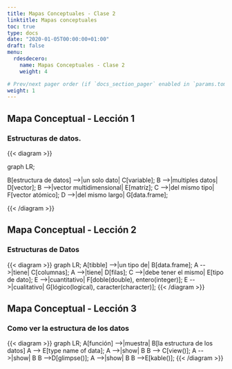 ```yaml
---
title: Mapas Conceptuales - Clase 2
linktitle: Mapas conceptuales
toc: true
type: docs
date: "2020-01-05T00:00:00+01:00"
draft: false
menu:
  rdesdecero:
    name: Mapas Conceptuales - Clase 2
    weight: 4

# Prev/next pager order (if `docs_section_pager` enabled in `params.toml`)
weight: 1
---
```



## Mapa Conceptual - Lección 1
### Estructuras de datos. 


{{< diagram >}}

graph LR;

B[estructura de datos] -->|un solo dato| C[variable]; 
B -->|multiples datos| D[vector]; 
B -->|vector multidimensional| E[matríz];
C -->|del mismo tipo| F[vector atómico];
D -->|del mismo largo| G[data.frame];

{{< /diagram >}}

## Mapa Conceptual - Lección 2
### Estructuras de Datos

{{< diagram >}}
graph LR;
A[tibble] -->|un tipo de| B[data.frame];
A -->|tiene| C[columnas];
A -->|tiene| D[filas];
C -->|debe tener el mismo| E[tipo de dato];
E -->|cuantitativo| F[doble(double), entero(integer)];
E -->|cualitativo| G[lógico(logical), caracter(character)];
{{< /diagram >}}

## Mapa Conceptual - Lección 3
### Como ver la estructura de los datos

{{< diagram >}}
graph LR;
A[función] -->|muestra| B[la estructura de los datos]
A --> E[type name of data];
A -->|show| B
B --> C[view()];
A -->|show| B
B -->D[glimpse()];
A -->|show| B
B -->E[kable()];
{{< /diagram >}}
